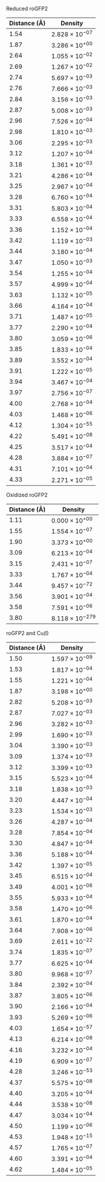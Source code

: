 Reduced roGFP2

| Distance (Å) | Density |
|-----------|-----------|
| 1.54 | $2.828 \times 10^{-07}$ |
| 1.87 | $3.286 \times 10^{+00}$ |
| 2.64 | $1.055 \times 10^{-02}$ |
| 2.69 | $1.267 \times 10^{-02}$ |
| 2.74 | $5.697 \times 10^{-03}$ |
| 2.76 | $7.666 \times 10^{-03}$ |
| 2.84 | $3.156 \times 10^{-03}$ |
| 2.87 | $5.008 \times 10^{-03}$ |
| 2.96 | $7.526 \times 10^{-04}$ |
| 2.98 | $1.810 \times 10^{-03}$ |
| 3.06 | $2.295 \times 10^{-03}$ |
| 3.12 | $1.207 \times 10^{-04}$ |
| 3.18 | $1.361 \times 10^{-03}$ |
| 3.21 | $4.286 \times 10^{-04}$ |
| 3.25 | $2.967 \times 10^{-04}$ |
| 3.28 | $6.760 \times 10^{-04}$ |
| 3.31 | $5.803 \times 10^{-04}$ |
| 3.33 | $6.558 \times 10^{-04}$ |
| 3.36 | $1.152 \times 10^{-04}$ |
| 3.42 | $1.119 \times 10^{-03}$ |
| 3.44 | $3.180 \times 10^{-04}$ |
| 3.47 | $1.050 \times 10^{-03}$ |
| 3.54 | $1.255 \times 10^{-04}$ |
| 3.57 | $4.999 \times 10^{-04}$ |
| 3.63 | $1.132 \times 10^{-05}$ |
| 3.66 | $4.164 \times 10^{-04}$ |
| 3.71 | $1.487 \times 10^{-05}$ |
| 3.77 | $2.290 \times 10^{-04}$ |
| 3.80 | $3.059 \times 10^{-06}$ |
| 3.85 | $1.833 \times 10^{-04}$ |
| 3.89 | $3.552 \times 10^{-04}$ |
| 3.91 | $1.222 \times 10^{-05}$ |
| 3.94 | $3.467 \times 10^{-04}$ |
| 3.97 | $2.756 \times 10^{-07}$ |
| 4.00 | $2.768 \times 10^{-04}$ |
| 4.03 | $1.468 \times 10^{-06}$ |
| 4.12 | $1.304 \times 10^{-55}$ |
| 4.22 | $5.491 \times 10^{-08}$ |
| 4.25 | $3.517 \times 10^{-04}$ |
| 4.28 | $3.884 \times 10^{-07}$ |
| 4.31 | $7.101 \times 10^{-04}$ |
| 4.33 | $2.271 \times 10^{-05}$ |

Oxidized roGFP2

| Distance (Å) | Density |
|-----------|-----------|
| 1.11 | $0.000 \times 10^{+00}$ |
| 1.55 | $1.554 \times 10^{-07}$ |
| 1.90 | $3.373 \times 10^{+00}$ |
| 3.09 | $6.213 \times 10^{-04}$ |
| 3.15 | $2.431 \times 10^{-07}$ |
| 3.33 | $1.767 \times 10^{-04}$ |
| 3.44 | $9.457 \times 10^{-72}$ |
| 3.56 | $3.901 \times 10^{-04}$ |
| 3.58 | $7.591 \times 10^{-06}$ |
| 3.80 | $8.118 \times 10^{-279}$ |

roGFP2 and Cu(I)

| Distance (Å) | Density |
|-----------|-----------|
| 1.50 | $1.597 \times 10^{-09}$ |
| 1.53 | $1.817 \times 10^{-04}$ |
| 1.55 | $1.221 \times 10^{-04}$ |
| 1.87 | $3.198 \times 10^{+00}$ |
| 2.82 | $5.208 \times 10^{-03}$ |
| 2.87 | $7.027 \times 10^{-03}$ |
| 2.96 | $3.282 \times 10^{-03}$ |
| 2.99 | $1.690 \times 10^{-03}$ |
| 3.04 | $3.390 \times 10^{-03}$ |
| 3.09 | $1.374 \times 10^{-03}$ |
| 3.12 | $3.399 \times 10^{-03}$ |
| 3.15 | $5.523 \times 10^{-04}$ |
| 3.18 | $1.838 \times 10^{-03}$ |
| 3.20 | $4.447 \times 10^{-04}$ |
| 3.23 | $1.534 \times 10^{-03}$ |
| 3.26 | $4.287 \times 10^{-04}$ |
| 3.28 | $7.854 \times 10^{-04}$ |
| 3.30 | $4.847 \times 10^{-04}$ |
| 3.36 | $5.188 \times 10^{-04}$ |
| 3.42 | $1.397 \times 10^{-05}$ |
| 3.45 | $6.515 \times 10^{-04}$ |
| 3.49 | $4.001 \times 10^{-06}$ |
| 3.55 | $5.933 \times 10^{-04}$ |
| 3.58 | $1.470 \times 10^{-06}$ |
| 3.61 | $1.870 \times 10^{-04}$ |
| 3.64 | $7.908 \times 10^{-06}$ |
| 3.69 | $2.611 \times 10^{-22}$ |
| 3.74 | $1.835 \times 10^{-07}$ |
| 3.77 | $6.625 \times 10^{-04}$ |
| 3.80 | $9.968 \times 10^{-07}$ |
| 3.84 | $2.392 \times 10^{-04}$ |
| 3.87 | $3.805 \times 10^{-06}$ |
| 3.90 | $2.166 \times 10^{-04}$ |
| 3.93 | $5.269 \times 10^{-06}$ |
| 4.03 | $1.654 \times 10^{-57}$ |
| 4.13 | $6.214 \times 10^{-08}$ |
| 4.16 | $3.232 \times 10^{-04}$ |
| 4.19 | $6.909 \times 10^{-07}$ |
| 4.28 | $3.246 \times 10^{-53}$ |
| 4.37 | $5.575 \times 10^{-08}$ |
| 4.40 | $3.205 \times 10^{-04}$ |
| 4.44 | $3.538 \times 10^{-08}$ |
| 4.47 | $3.034 \times 10^{-04}$ |
| 4.50 | $1.199 \times 10^{-06}$ |
| 4.53 | $1.948 \times 10^{-15}$ |
| 4.57 | $1.765 \times 10^{-07}$ |
| 4.60 | $3.391 \times 10^{-04}$ |
| 4.62 | $1.484 \times 10^{-05}$ |

